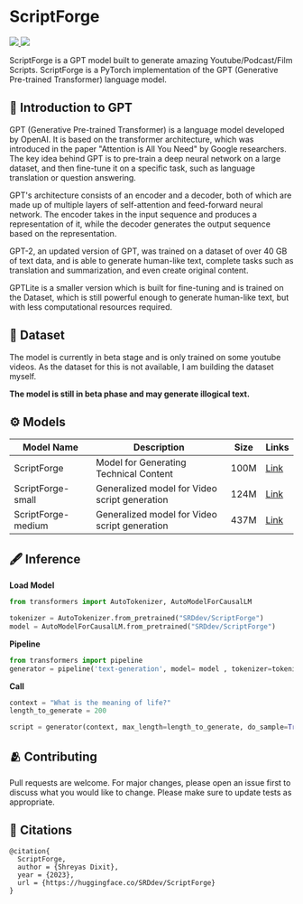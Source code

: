 # ScriptForge
<a href="https://huggingface.co/SRDdev/ScriptForge">
  <img src="https://img.shields.io/badge/%F0%9F%A4%97-Huggingface-yellow">
</a>
<a href="https://srddev-scriptify.hf.space">
  <img src="https://img.shields.io/badge/%F0%9F%A4%97-HF%20Space-yellow">
</a>

ScriptForge is a GPT model built to generate amazing Youtube/Podcast/Film Scripts. ScriptForge is a PyTorch implementation of the GPT (Generative Pre-trained Transformer) language model.


## 🧠 Introduction to GPT
GPT (Generative Pre-trained Transformer) is a language model developed by OpenAI. It is based on the transformer architecture, which was introduced in the paper "Attention is All You Need" by Google researchers. The key idea behind GPT is to pre-train a deep neural network on a large dataset, and then fine-tune it on a specific task, such as language translation or question answering.

GPT's architecture consists of an encoder and a decoder, both of which are made up of multiple layers of self-attention and feed-forward neural network. The encoder takes in the input sequence and produces a representation of it, while the decoder generates the output sequence based on the representation.

GPT-2, an updated version of GPT, was trained on a dataset of over 40 GB of text data, and is able to generate human-like text, complete tasks such as translation and summarization, and even create original content.

GPTLite is a smaller version which is built for fine-tuning and is trained on the Dataset, which is still powerful enough to generate human-like text, but with less computational resources required.

## 📂 Dataset
The model is currently in beta stage and is only trained on some youtube videos. As the dataset for this is not available, I am building the dataset myself.

__The model is still in beta phase and may generate illogical text.__


## ⚙️ Models
| Model Name         | Description                                        | Size   | Links                                                    |
|--------------------|----------------------------------------------------|--------|----------------------------------------------------------|
| ScriptForge         | Model for Generating Technical Content             | 100M   | [Link](https://huggingface.co/SRDdev/Script_GPT)         |
| ScriptForge-small    | Generalized model for Video script generation      | 124M   | [Link](https://huggingface.co/SRDdev/ScriptGPT-small)    |
| ScriptForge-medium   | Generalized model for Video script generation      | 437M   | [Link](https://huggingface.co/SRDdev/ScriptGPT-medium)   |



## 🖋️ Inference
__Load Model__
```python
from transformers import AutoTokenizer, AutoModelForCausalLM

tokenizer = AutoTokenizer.from_pretrained("SRDdev/ScriptForge")
model = AutoModelForCausalLM.from_pretrained("SRDdev/ScriptForge")
```

__Pipeline__
```python
from transformers import pipeline
generator = pipeline('text-generation', model= model , tokenizer=tokenizer)
```

__Call__
```python
context = "What is the meaning of life?"
length_to_generate = 200 

script = generator(context, max_length=length_to_generate, do_sample=True)[0]['generated_text']
```

## 🫂 Contributing
Pull requests are welcome. For major changes, please open an issue first to discuss what you would like to change. Please make sure to update tests as appropriate.

## 📝 Citations
```
@citation{ 
  ScriptForge,
  author = {Shreyas Dixit},
  year = {2023},
  url = {https://huggingface.co/SRDdev/ScriptForge}
}
```
